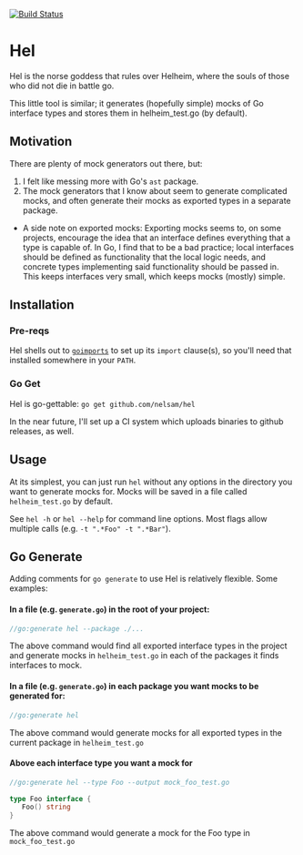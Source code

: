 [![Build Status](https://drone.io/github.com/nelsam/hel/status.png)](https://drone.io/github.com/nelsam/hel/latest)

# Hel

Hel is the norse goddess that rules over Helheim, where the souls
of those who did not die in battle go.

This little tool is similar; it generates (hopefully simple) mocks
of Go interface types and stores them in helheim_test.go (by default).

## Motivation

There are plenty of mock generators out there, but:

1. I felt like messing more with Go's `ast` package.
2. The mock generators that I know about seem to generate complicated
   mocks, and often generate their mocks as exported types in a
   separate package.
  * A side note on exported mocks: Exporting mocks seems to, on some
    projects, encourage the idea that an interface defines everything
    that a type is capable of.  In Go, I find that to be a bad
    practice; local interfaces should be defined as functionality that
    the local logic needs, and concrete types implementing said
    functionality should be passed in.  This keeps interfaces very
    small, which keeps mocks (mostly) simple.

## Installation

### Pre-reqs

Hel shells out to [`goimports`](https://godoc.org/golang.org/x/tools/cmd/goimports)
to set up its `import` clause(s), so you'll need that installed somewhere
in your `PATH`.

### Go Get

Hel is go-gettable: `go get github.com/nelsam/hel`

In the near future, I'll set up a CI system which uploads binaries to
github releases, as well.

## Usage

At its simplest, you can just run `hel` without any options in the
directory you want to generate mocks for.  Mocks will be saved in a
file called `helheim_test.go` by default.

See `hel -h` or `hel --help` for command line options.  Most flags
allow multiple calls (e.g. `-t ".*Foo" -t ".*Bar"`).

## Go Generate

Adding comments for `go generate` to use Hel is relatively flexible.
Some examples:

#### In a file (e.g. `generate.go`) in the root of your project:

```go
//go:generate hel --package ./...
```

The above command would find all exported interface types in the
project and generate mocks in `helheim_test.go` in each of the
packages it finds interfaces to mock.

#### In a file (e.g. `generate.go`) in each package you want mocks to be generated for:

```go
//go:generate hel
```

The above command would generate mocks for all exported types in
the current package in `helheim_test.go`

#### Above each interface type you want a mock for

```go
//go:generate hel --type Foo --output mock_foo_test.go

type Foo interface {
   Foo() string
}
```

The above command would generate a mock for the Foo type in
`mock_foo_test.go`

